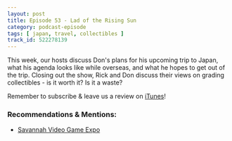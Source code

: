 ```yaml
---
layout: post
title: Episode 53 - Lad of the Rising Sun
category: podcast-episode
tags: [ japan, travel, collectibles ]
track_id: 522278139
---
```


This week, our hosts discuss Don's plans for his upcoming trip to Japan, what his agenda looks like while overseas, and what he hopes to get out of the trip. Closing out the show, Rick and Don discuss their views on grading collectibles - is it worth it? Is it a waste?

Remember to subscribe & leave us a review on [iTunes](https://itunes.apple.com/us/podcast/the-rick-don-show/id1229942938)!

<!--more-->

### Recommendations & Mentions:
- [Savannah Video Game Expo](https://squareup.com/store/savannahvideogameexpo)
